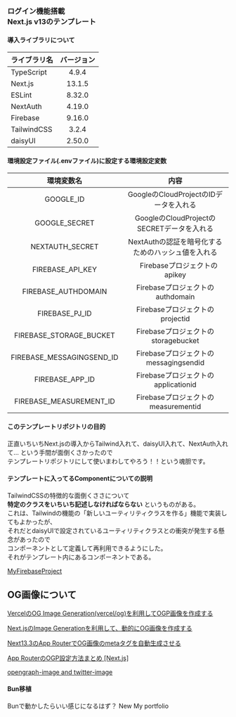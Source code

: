 ### ログイン機能搭載<br>Next.js v13のテンプレート

#### 導入ライブラリについて
|  ライブラリ名  |  バージョン  |
| ---- | :----: |
|  TypeScript  |  4.9.4  |
|  Next.js  |  13.1.5  |
| ESLint | 8.32.0 | 
| NextAuth | 4.19.0 |
| Firebase | 9.16.0 | 
| TailwindCSS | 3.2.4 | 
| daisyUI | 2.50.0 | 

#### 環境設定ファイル(.envファイル)に設定する環境設定変数
| 環境変数名 | 内容 | 
| :----: | :----: |
| GOOGLE_ID | GoogleのCloudProjectのIDデータを入れる |
| GOOGLE_SECRET | GoogleのCloudProjectのSECRETデータを入れる |
| NEXTAUTH_SECRET | NextAuthの認証を暗号化するためのハッシュ値を入れる |
| FIREBASE_API_KEY |　Firebaseプロジェクトのapikey |
| FIREBASE_AUTHDOMAIN | Firebaseプロジェクトのauthdomain |
| FIREBASE_PJ_ID | Firebaseプロジェクトのprojectid |
| FIREBASE_STORAGE_BUCKET | Firebaseプロジェクトのstoragebucket |
| FIREBASE_MESSAGINGSEND_ID | Firebaseプロジェクトのmessagingsendid |
| FIREBASE_APP_ID | Firebaseプロジェクトのapplicationid |
| FIREBASE_MEASUREMENT_ID | Firebaseプロジェクトのmeasurementid |

#### このテンプレートリポジトリの目的
正直いちいちNext.jsの導入からTailwind入れて、daisyUI入れて、NextAuth入れて...
という手間が面倒くさかったので<br>テンプレートリポジトリにして使いまわしてやろう！！という魂胆です。

#### テンプレートに入ってるComponentについての説明
TailwindCSSの特徴的な面倒くささについて<br>**特定のクラスをいちいち記述しなければならない**
というものがある。<br>これは、Tailwindの機能の「新しいユーティリティクラスを作る」機能で実装してもよかったが、<br>それだとdaisyUIで設定されているユーティリティクラスとの衝突が発生する懸念があったので<br>コンポーネントとして定義して再利用できるようにした。<br>それがテンプレート内にあるコンポーネントである。

[MyFirebaseProject](https://console.firebase.google.com/u/1/project/test-nextauth-and-firebase/overview)

## OG画像について
[VercelのOG Image Generation(vercel/og)を利用してOGP画像を作成する](https://zenn.dev/denham/articles/b2378462d54823#ogの生成)

[Next.jsのImage Generationを利用して、動的にOG画像を作成する](https://www.newt.so/docs/tutorials/nextjs-og-image-generation)

[Next13.3のApp RouterでOG画像のmetaタグを自動生成させる](https://zenn.dev/temasaguru/articles/2968736b5a2f41)

[App RouterのOGP設定方法まとめ [Next.js]](https://zenn.dev/temasaguru/articles/641a10cd5af02a)

[opengraph-image and twitter-image](https://nextjs.org/docs/app/api-reference/file-conventions/metadata/opengraph-image#generate-images-using-code-js-ts-tsx)
#### Bun移植
Bunで動かしたらいい感じになるはず？
New My portfolio